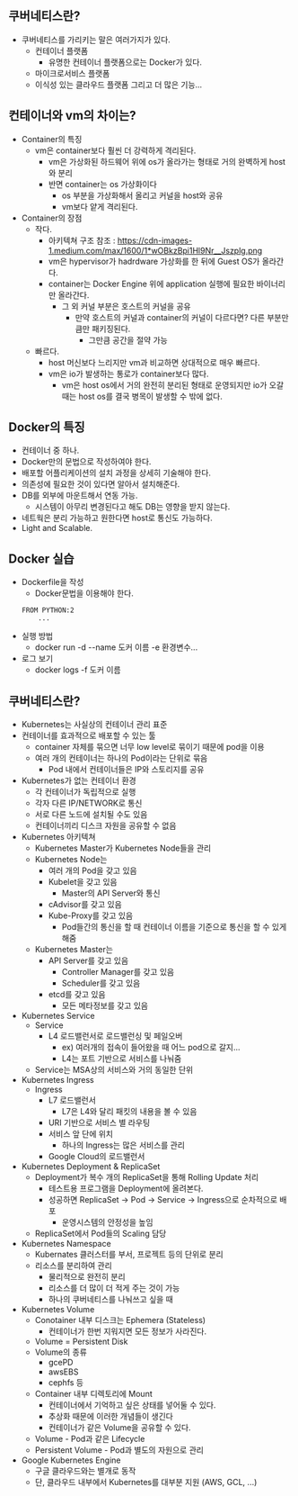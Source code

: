 ## 쿠버네티스란?

- 쿠버네티스를 가리키는 말은 여러가지가 있다.
	- 컨테이너 플랫폼
    	- 유명한 컨테이너 플랫폼으로는 Docker가 있다.
    - 마이크로서비스 플랫폼
    - 이식성 있는 클라우드 플랫폼 그리고 더 많은 기능...


## 컨테이너와 vm의 차이는?
- Container의 특징
	- vm은 container보다 훨씬 더 강력하게 격리된다. 
    	- vm은 가상화된 하드웨어 위에 os가 올라가는 형태로 거의 완벽하게 host와 분리
        - 반면 container는 os 가상화이다
        	- os 부분을 가상화해서 올리고 커널을 host와 공유
            - vm보다 얕게 격리된다.
- Container의 장점
	- 작다.
    	- 아키텍쳐 구조 참조 : https://cdn-images-1.medium.com/max/1600/1*wOBkzBpi1Hl9Nr__Jszplg.png
        - vm은 hypervisor가 hadrdware 가상화를 한 뒤에 Guest OS가 올라간다.
        - container는 Docker Engine 위에 application 실행에 필요한 바이너리만 올라간다.
        	- 그 외 커널 부분은 호스트의 커널을 공유
            	- 만약 호스트의 커널과 container의 커널이 다르다면? 다른 부분만큼만 패키징된다.
                	- 그만큼 공간을 절약 가능
    - 빠르다.
    	- host 머신보다 느리지만 vm과 비교하면 상대적으로 매우 빠르다.
        - vm은 io가 발생하는 통로가 container보다 많다.
        	- vm은 host os에서 거의 완전히 분리된 형태로 운영되지만 io가 오갈 때는 host os를  결국 병목이 발생할 수 밖에 없다.


## Docker의 특징
- 컨테이너 중 하나.
- Docker만의 문법으로 작성하여야 한다.
- 배포할 어플리케이션의 설치 과정을 상세히 기술해야 한다.
- 의존성에 필요한 것이 있다면 알아서 설치해준다.
- DB를 외부에 마운트해서 연동 가능.
	- 시스템이 아무리 변경된다고 해도 DB는 영향을 받지 않는다.
- 네트웍은 분리 가능하고 원한다면 host로 통신도 가능하다.
- Light and Scalable.

## Docker 실습
- Dockerfile을 작성
	- Docker문법을 이용해야 한다.
	```
    FROM PYTHON:2
    	...
    ```
- 실행 방법
	- docker run -d --name 도커 이름 -e 환경변수...
- 로그 보기
	- docker logs -f 도커 이름

## 쿠버네티스란?
- Kubernetes는 사실상의 컨테이너 관리 표준
- 컨테이너를 효과적으로 배포할 수 있는 툴
	- container 자체를 묶으면 너무 low level로 묶이기 때문에 pod을 이용
	- 여러 개의 컨테이너는 하나의 Pod이라는 단위로 묶음
    	- Pod 내에서 컨테이너들은 IP와 스토리지를 공유
- Kubernetes가 없는 컨테이너 환경
	- 각 컨테이너가 독립적으로 실행
    - 각자 다른 IP/NETWORK로 통신
    - 서로 다른 노드에 설치될 수도 있음
    - 컨테이너끼리 디스크 자원을 공유할 수 없음
- Kubernetes 아키텍쳐
	- Kubernetes Master가 Kubernetes Node들을 관리
    - Kubernetes Node는
    	- 여러 개의 Pod을 갖고 있음
        - Kubelet을 갖고 있음
        	- Master의 API Server와 통신
        - cAdvisor를 갖고 있음
    	- Kube-Proxy를 갖고 있음
        	- Pod들간의 통신을 할 때 컨테이너 이름을 기준으로 통신을 할 수 있게 해줌
	- Kubernetes Master는
    	- API Server를 갖고 있음
        	- Controller Manager를 갖고 있음
            - Scheduler를 갖고 있음
        - etcd를 갖고 있음
        	- 모든 메타정보를 갖고 있음
- Kubernetes Service
	- Service 
    	- L4 로드밸런서로 로드밸런싱 및 페일오버
    		- ex) 여러개의 접속이 들어왔을 때 어느 pod으로 갈지...
            - L4는 포트 기반으로 서비스를 나눠줌
    - Service는 MSA상의 서비스와 거의 동일한 단위
- Kubernetes Ingress
	- Ingress
    	- L7 로드밸런서	
        	- L7은 L4와 달리 패킷의 내용을 볼 수 있음
        - URI 기반으로 서비스 별 라우팅
        - 서비스 앞 단에 위치
        	- 하나의 Ingress는 많은 서비스를 관리
		- Google Cloud의 로드밸런서
- Kubernetes Deployment & ReplicaSet
	- Deployment가 복수 개의 ReplicaSet을 통해 Rolling Update 처리
    	- 테스트용 프로그램을 Deployment에 올려본다.
        - 성공하면 ReplicaSet -> Pod -> Service -> Ingress으로 순차적으로 배포
        	- 운영시스템의 안정성을 높임
	- ReplicaSet에서 Pod들의 Scaling 담당
- Kubernetes Namespace
	- Kubernates 클러스터를 부서, 프로젝트 등의 단위로 분리
    - 리소스를 분리하여 관리
    	- 물리적으로 완전히 분리
        - 리소스를 더 많이 더 적게 주는 것이 가능
        - 하나의 쿠버네티스를 나눠쓰고 싶을 때
- Kubernetes Volume
	- Conotainer 내부 디스크는 Ephemera (Stateless)
    	- 컨테이너가 한번 지워지면 모든 정보가 사라진다.
    - Volume = Persistent Disk
    - Volume의 종류
    	- gcePD
        - awsEBS
        - cephfs 등
    - Container 내부 디렉토리에 Mount
    	- 컨테이너에서 기억하고 싶은 상태를 넣어둘 수 있다.
        - 추상화 때문에 이러한 개념들이 생긴다
        - 컨테이너가 같은 Volume을 공유할 수 있다.
    - Volume - Pod과 같은 Lifecycle
    - Persistent Volume - Pod과 별도의 자원으로 관리
- Google Kubernetes Engine
	- 구글 클라우드와는 별개로 동작
    - 단, 클라우드 내부에서 Kubernetes를 대부분 지원 (AWS, GCL, ...)
    
